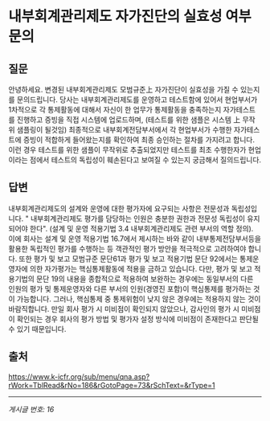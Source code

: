 # 내부회계관리제도 자가진단의 실효성 여부 문의

## 질문
안녕하세요.
변경된 내부회계관리제도 모범규준上 자가진단이 실효성을 가질 수 있는지를 문의드립니다.
당사는 내부회계관리제도를 운영하고 테스트함에 있어서
현업부서가 1차적으로 각 통제활동에 대해서 자신이 한 업무가 통제활동을 충족하는지 자가테스트를 진행하고 증빙을 직접 시스템에 업로드하며,
(테스트를 위한 샘플은 시스템 上 무작위 샘플링이 될것임)
최종적으로 내부회계전담부서에서 각 현업부서가 수행한 자가테스트에 증빙이 적합하게 들어왔는지를
확인하여 최종 승인하는 절차를 가지려고 합니다.
이런 경우 테스트를 위한 샘플이 무작위로 추출되었지만
테스트를 최초 수행한자가 현업이라는 점에서 테스트의 독립성이 훼손된다고 보여질 수 있는지 궁금해서 질의드립니다.

## 답변
내부회계관리제도의 설계와 운영에 대한 평가자에 요구되는 사항은 전문성과 독립성입니다. " 내부회계관리제도 평가를 담당하는 인원은 충분한 권한과 전문성 독립성이 유지되어야 한다". (설계 및 운영 적용기법 3.4 내부회계관리제도 관련 부서의 역할 정의).
이에 회사는 설계 및 운영 적용기법 16.7에서 제시하는 바와 같이 내부통제전담부서등을 활용한 독립적인 평가를 수행하는 등 객관적인 평가 방안을 적극적으로 고려하여야 합니다.
또한 평가 및 보고 모범규준 문단61과 평가 및 보고 적용기법 문단 92에서는 통제운영자에 의한 자가평가는 핵심통제활동에 적용을 금하고 있습니다.
다만, 평가 및 보고 적용기법의 문단 19의 내용을 종합적으로 적용하여 보완하는 경우에는 동일부서의 다른 인원의 평가 및 통제운영자와 다른 부서의 인원(경영진 포함)이 핵심통제를 평가하는 것이 가능합니다. 그러나, 핵심통제 중 통제위험이 낮지 않은 경우에는 적용하지 않는 것이 바람직합니다. 만일 회사 평가 시 미비점이 확인되지 않았으나, 감사인의 평가 시 미비점이 확인되는 경우 회사의 평가 방법 및 평가자 설정 방식에 미비점이 존재한다고 판단될 수 있기 때문입니다.

## 출처
https://www.k-icfr.org/sub/menu/qna.asp?rWork=TblRead&rNo=186&rGotoPage=73&rSchText=&rType=1

---
*게시글 번호: 16*
